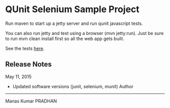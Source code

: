 QUnit Selenium Sample Project
=============================

Run maven to start up a jetty server and run qunit javascript tests.

You can also run jetty and test using a browser (mvn jetty:run). Just be
sure to run mvn clean install first so all the web app gets built.

See the tests [here](http://localhost:8080/validation.html).

Release Notes
-------------

May 11, 2015
- Updated software versions (junit, selenium, munit)
Author
-------------
Manas Kumar PRADHAN
